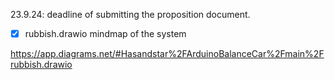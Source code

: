 23.9.24: deadline of submitting the proposition document.

- [x] rubbish.drawio mindmap of the system  

https://app.diagrams.net/#Hasandstar%2FArduinoBalanceCar%2Fmain%2Frubbish.drawio 
